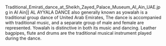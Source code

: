 Traditional_Emirati_dance_at_Sheikh_Zayed_Palace_Museum_Al_Ain_UAE.jpg in Al Ain]] AL AYYALA DANCE also generally known as yowalah is a traditional group dance of United Arab Emirates, The dance is accompanied with traditional music, and a separate group of male and female are represented. Yowalah is distinctive in both its music and dancing. Leather bagpipes, flute and drums are the traditional musical instrument played during the dance.
